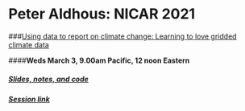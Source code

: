 # Peter Aldhous: NICAR 2021


###[Using data to report on climate change: Learning to love gridded climate data](gridded-climate-data.html)

####**Weds March 3, 9.00am Pacific, 12 noon Eastern**

##### [Slides, notes, and code](gridded-climate-data.html)

##### [Session link](https://nicar21.pathable.co/meetings/virtual/Bqkuao8byxtJpGSdQ)




